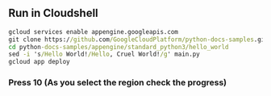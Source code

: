 
## Run in Cloudshell
```cmd
gcloud services enable appengine.googleapis.com
git clone https://github.com/GoogleCloudPlatform/python-docs-samples.git
cd python-docs-samples/appengine/standard_python3/hello_world
sed -i 's/Hello World!/Hello, Cruel World!/g' main.py
gcloud app deploy 
```
### Press 10 (As you select the region check the progress)
